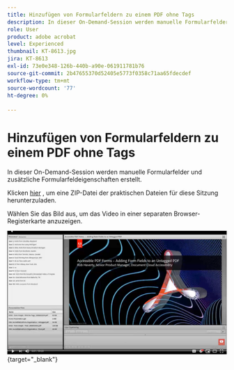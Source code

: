 ```yaml
---
title: Hinzufügen von Formularfeldern zu einem PDF ohne Tags
description: In dieser On-Demand-Session werden manuelle Formularfelder und zusätzliche Formularfeldeigenschaften erstellt.
role: User
product: adobe acrobat
level: Experienced
thumbnail: KT-8613.jpg
jira: KT-8613
exl-id: 73e0e348-126b-440b-a90e-061911781b76
source-git-commit: 2b47655370d52405e5773f0358c71aa65fdecdef
workflow-type: tm+mt
source-wordcount: '77'
ht-degree: 0%

---
```


# Hinzufügen von Formularfeldern zu einem PDF ohne Tags

In dieser On-Demand-Session werden manuelle Formularfelder und zusätzliche Formularfeldeigenschaften erstellt.

Klicken [hier](../assets/accessibilitysession6.zip) , um eine ZIP-Datei der praktischen Dateien für diese Sitzung herunterzuladen.

Wählen Sie das Bild aus, um das Video in einer separaten Browser-Registerkarte anzuzeigen.

[![Video zu Session 6](../assets/Accessibilitysession6_YT.png)](https://youtu.be/xh4pJQiY0nw){target="_blank"}
